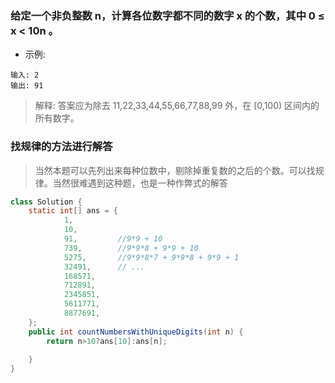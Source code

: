 ### 给定一个非负整数 n，计算各位数字都不同的数字 x 的个数，其中 0 ≤ x < 10n 。

* 示例:
```
输入: 2
输出: 91 
```
> 解释: 答案应为除去 11,22,33,44,55,66,77,88,99 外，在 [0,100) 区间内的所有数字。

### 找规律的方法进行解答
> 当然本题可以先列出来每种位数中，剔除掉重复数的之后的个数。可以找规律。当然很难遇到这种题，也是一种作弊式的解答

```java
class Solution {
    static int[] ans = {
            1,
            10,
            91,         //9*9 + 10
            739,        //9*9*8 + 9*9 + 10
            5275,       //9*9*8*7 + 9*9*8 + 9*9 + 1
            32491,      // ...
            168571,
            712891,
            2345851,
            5611771,
            8877691,
    };
    public int countNumbersWithUniqueDigits(int n) {
        return n>10?ans[10]:ans[n];
        
    }
}

```

